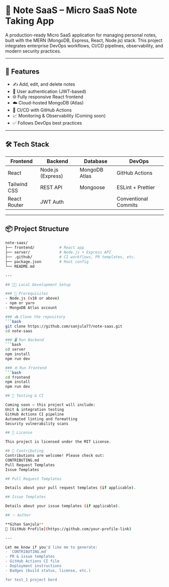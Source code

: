 # 📝 Note SaaS – Micro SaaS Note Taking App

A production-ready Micro SaaS application for managing personal notes, built with the MERN (MongoDB, Express, React, Node.js) stack. This project integrates enterprise DevOps workflows, CI/CD pipelines, observability, and modern security practices.

---

## 🚀 Features

- ✍️ Add, edit, and delete notes
- 🔐 User authentication (JWT-based)
- 🌐 Fully responsive React frontend
- ☁️ Cloud-hosted MongoDB (Atlas)
- 🔄 CI/CD with GitHub Actions
- 📈 Monitoring & Observability (Coming soon)
- ✅ Follows DevOps best practices

---

## 🛠️ Tech Stack

| Frontend | Backend | Database | DevOps |
|---------|---------|----------|--------|
| React   | Node.js (Express) | MongoDB Atlas | GitHub Actions |
| Tailwind CSS | REST API | Mongoose | ESLint + Prettier |
| React Router | JWT Auth |  | Conventional Commits |

---

## 📦 Project Structure

```bash
note-saas/
├── frontend/           # React app
├── server/             # Node.js + Express API
├── .github/            # CI workflows, PR templates, etc.
├── package.json        # Root config
└── README.md

---

## 🧑‍💻 Local Development Setup

### 🔧 Prerequisites
- Node.js (v18 or above)
- npm or yarn
- MongoDB Atlas account

### 📥 Clone the repository
```bash
git clone https://github.com/sanjula77/note-saas.git
cd note-saas

### 🖥️ Run Backend
```bash
cd server
npm install
npm run dev

### 🌐 Run Frontend
```bash
cd frontend
npm install
npm run dev

## 🧪 Testing & CI

Coming soon — this project will include:
Unit & integration testing
GitHub Actions CI pipeline
Automated linting and formatting
Security vulnerability scans

## 📄 License

This project is licensed under the MIT License.

## 🙌 Contributing
Contributions are welcome! Please check out:
CONTRIBUTING.md
Pull Request Templates
Issue Templates

## Pull Request Templates

Details about your pull request templates (if applicable).

## Issue Templates

Details about your issue templates (if applicable).

## ✨ Author

**Gihan Sanjula**  
🔗 [GitHub Profile](https://github.com/your-profile-link)

---

Let me know if you'd like me to generate:
- `CONTRIBUTING.md`
- PR & issue templates
- GitHub Actions CI file
- Deployment instructions
- Badges (build status, license, etc.)

for test_1 project bord
